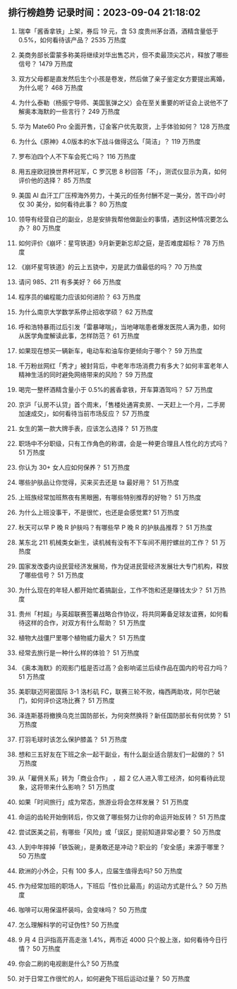 
## 排行榜趋势 记录时间：2023-09-04 21:18:02
  
  1. 瑞幸「酱香拿铁」上架，券后 19 元，含 53 度贵州茅台酒，酒精含量低于 0.5%，如何看待该产品？ 2535 万热度
    
  2. 美商务部长雷蒙多称美将继续对华出售芯片，但不卖最顶尖芯片，释放了哪些信号？ 1479 万热度
    
  3. 双方父母都是直发然后生个小孩是卷发，然后做了亲子鉴定女方要提出离婚，为什么呢？ 468 万热度
    
  4. 为什么泰勒（杨振宁导师、美国氢弹之父）会在至关重要的听证会上说他不了解奥本海默的一些言行？ 249 万热度
    
  5. 华为 Mate60 Pro 全面开售，订金客户优先取货，上手体验如何？ 128 万热度
    
  6. 为什么《原神》4.0版本的水下战斗做得这么「简洁」？ 119 万热度
    
  7. 罗布泊四个人不下车会死亡吗？ 116 万热度
    
  8. 用五座欧冠换世界杯冠军，C 罗沉思 8 秒回答「不」，测谎仪显示为真，如何评价他的选择？ 85 万热度
    
  9. 美国 AI 血汗工厂压榨海外劳力，十美元的任务付酬不足一美分，苦干四小时仅 30 美分，如何看待此事？ 80 万热度
    
  10. 领导有经营自己的副业，总是安排我帮他做副业的事情，遇到这种情况要怎么办？ 80 万热度
    
  11. 如何评价《崩坏：星穹铁道》9月新更新忘却之庭，是否难度超标？ 78 万热度
    
  12. 《崩坏星穹铁道》的云上五骁中，刃是武力值最低的吗？ 70 万热度
    
  13. 请问 985、211 有多美好？ 66 万热度
    
  14. 程序员的编程能力应该如何进阶？ 63 万热度
    
  15. 为什么南京大学数学系停止招收学硕？ 62 万热度
    
  16. 呼和浩特暴雨过后引发「雷暴哮喘」，当地哮喘患者爆发医院人满为患，如何从医学角度解读此事，怎样防范？ 61 万热度
    
  17. 如果现在想买一辆新车，电动车和油车你更倾向于哪个？ 59 万热度
    
  18. 千万粉丝网红「秀才」被封背后，中老年市场消费力有多大？如何丰富老年人精神生活的同时避免网络带来的风险？ 59 万热度
    
  19. 喝完一整杯酒精含量小于 0.5%的酱香拿铁，开车算酒驾吗？ 57 万热度
    
  20. 京沪「认房不认贷」首个周末，「售楼处通宵卖房、一天赶上一个月，二手房加速成交」，如何看待当前市场反应？ 57 万热度
    
  21. 女生的第一款大牌手表，应该怎么选择？ 51 万热度
    
  22. 职场中不分职级，只有工作角色的称谓，会是一种更合理且人性化的方式吗？ 51 万热度
    
  23. 你认为 30+ 女人应如何保养？ 51 万热度
    
  24. 哪些护肤品让你觉得，买来买去还是 ta 最好用？ 51 万热度
    
  25. 上班族经常加班熬夜有黑眼圈，有哪些特别推荐的好物？ 51 万热度
    
  26. 为什么上班没事干，不是很忙，也还是会感觉累? 51 万热度
    
  27. 秋天可以早 P 晚 R 护肤吗？有哪些早 P 晚 R 的护肤品推荐？ 51 万热度
    
  28. 某东北 211 机械类女新生，读机械有没有不下车间不用拧螺丝的工作？ 51 万热度
    
  29. 国家发改委内设民营经济发展局，作为促进民营经济发展壮大专门机构，释放了哪些信号？ 51 万热度
    
  30. 为什么现在的年轻人都开始忙着搞副业，工作不饱和还是赚钱太少？ 51 万热度
    
  31. 贵州「村超」与英超联赛签署战略合作协议，将共同筹备足球友谊赛，如何看待这样的合作，对双方有什么帮助？ 51 万热度
    
  32. 植物大战僵尸里哪个植物威力最大？ 51 万热度
    
  33. 经常去旅行是一种什么样的体验？ 51 万热度
    
  34. 《奥本海默》的观影门槛是否过高？会影响诺兰后续作品在国内的号召力吗？ 51 万热度
    
  35. 美职联迈阿密国际 3-1 洛杉矶 FC，联赛三轮不败，梅西两助攻，阿尔巴破门，如何评价这场比赛？ 51 万热度
    
  36. 泽连斯基将撤换乌克兰国防部长，为何突然换将？新任国防部长有何优势？ 51 万热度
    
  37. 打羽毛球时该怎么保护膝盖？ 51 万热度
    
  38. 想和三五好友在下班之余一起干副业，有什么副业适合朋友们一起做的？ 51 万热度
    
  39. 从「雇佣关系」转为「商业合作」 ，超 2 亿人进入零工经济，如何看待此现象，这将带来什么影响？ 51 万热度
    
  40. 如果「时间旅行」成为常态，旅游业将会怎样发展？ 51 万热度
    
  41. 命运的齿轮开始倒转后，你又做了哪些努力让你的命运开始反转？ 51 万热度
    
  42. 尝试医美之前，有哪些「风险」或「误区」提前知道非常必要？ 50 万热度
    
  43. 人到中年摔掉「铁饭碗」，是勇敢还是冲动？职业的「安全感」来源于哪里？ 50 万热度
    
  44. 欧洲的小外企，只有 100 多人，应届生值得去吗? 50 万热度
    
  45. 作为经常加班的职场人，下班后「性价比最高」的运动方式是什么？ 50 万热度
    
  46. 咖啡可以用保温杯装吗，会变味吗？ 50 万热度
    
  47. 怎么理解科学的可证伪性? 50 万热度
    
  48. 9 月 4 日沪指高开高走涨 1.4%，两市近 4000 只个股上涨，如何看待今日行情？ 50 万热度
    
  49. 你会二刷的电视剧是什么? 50 万热度
    
  50. 对于日常工作很忙的人，如何避免下班后运动过量？ 50 万热度
    